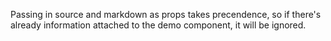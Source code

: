 Passing in source and markdown as props takes precendence, so if there's already information attached to the demo component, it will be ignored.